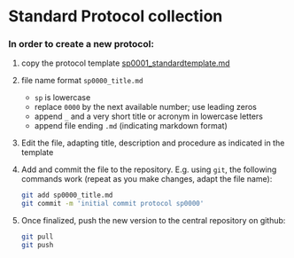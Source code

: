 Standard Protocol collection
============================

### In order to create a new protocol:

  1. copy the protocol template [sp0001_standardtemplate.md](sp0001_standardtemplate.md)

  2. file name format `sp0000_title.md`

      - `sp` is lowercase
      - replace `0000` by the next available number; use leading zeros
      - append `_` and a very short title or acronym in lowercase letters
      - append file ending `.md` (indicating markdown format)

  3. Edit the file, adapting title, description and procedure as indicated in
  the template

  4. Add and commit the file to the repository. E.g. using `git`, the following
  commands work (repeat as you make changes, adapt the file name):

      ```sh
      git add sp0000_title.md
      git commit -m 'initial commit protocol sp0000'
      ```

  5. Once finalized, push the new version to the central repository on github:

      ```sh
      git pull
      git push
      ```




